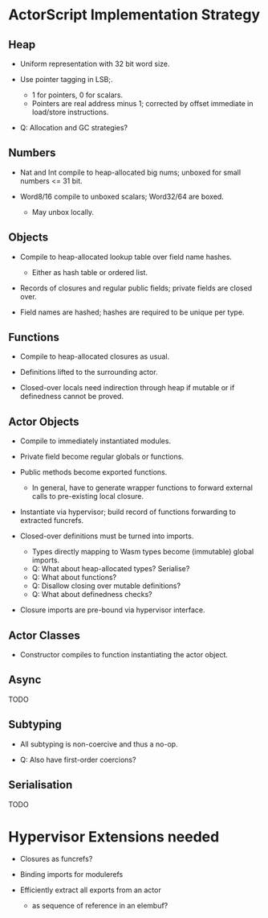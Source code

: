 # ActorScript Implementation Strategy

## Heap

* Uniform representation with 32 bit word size.

* Use pointer tagging in LSB;.
  - 1 for pointers, 0 for scalars.
  - Pointers are real address minus 1; corrected by offset immediate in load/store instructions.

* Q: Allocation and GC strategies?


## Numbers

* Nat and Int compile to heap-allocated big nums; unboxed for small numbers <= 31 bit.

* Word8/16 compile to unboxed scalars; Word32/64 are boxed.
  - May unbox locally.


## Objects

* Compile to heap-allocated lookup table over field name hashes.
  - Either as hash table or ordered list.

* Records of closures and regular public fields; private fields are closed over.

* Field names are hashed; hashes are required to be unique per type.


## Functions

* Compile to heap-allocated closures as usual.

* Definitions lifted to the surrounding actor.

* Closed-over locals need indirection through heap if mutable or if definedness cannot be proved.


## Actor Objects

* Compile to immediately instantiated modules.

* Private field become regular globals or functions.

* Public methods become exported functions.
  - In general, have to generate wrapper functions to forward external calls to pre-existing local closure.

* Instantiate via hypervisor; build record of functions forwarding to extracted funcrefs.

* Closed-over definitions must be turned into imports.
  - Types directly mapping to Wasm types become (immutable) global imports.
  - Q: What about heap-allocated types? Serialise?
  - Q: What about functions?
  - Q: Disallow closing over mutable definitions?
  - Q: What about definedness checks?

* Closure imports are pre-bound via hypervisor interface.


## Actor Classes

* Constructor compiles to function instantiating the actor object.


## Async

TODO


## Subtyping

* All subtyping is non-coercive and thus a no-op.

* Q: Also have first-order coercions?


## Serialisation

TODO


# Hypervisor Extensions needed

* Closures as funcrefs?

* Binding imports for modulerefs

* Efficiently extract all exports from an actor
  - as sequence of reference in an elembuf?
